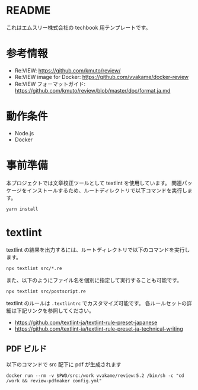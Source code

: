 # README

これはエムスリー株式会社の techbook 用テンプレートです。

# 参考情報

- Re:VIEW: https://github.com/kmuto/review/
- Re:VIEW image for Docker: https://github.com/vvakame/docker-review
- Re:VIEW フォーマットガイド: https://github.com/kmuto/review/blob/master/doc/format.ja.md

# 動作条件

- Node.js
- Docker

# 事前準備

本プロジェクトでは文章校正ツールとして textlint を使用しています。
関連パッケージをインストールするため、ルートディレクトリで以下コマンドを実行します。

```
yarn install
```

# textlint

textlint の結果を出力するには、ルートディレクトリで以下のコマンドを実行します。

```
npx textlint src/*.re
```

また、以下のようにファイル名を個別に指定して実行することも可能です。

```
npx textlint src/postscript.re
```

textlint のルールは `.textlintrc` でカスタマイズ可能です。
各ルールセットの詳細は下記リンクを参照してください。

- https://github.com/textlint-ja/textlint-rule-preset-japanese
- https://github.com/textlint-ja/textlint-rule-preset-ja-technical-writing

##

## PDF ビルド

以下のコマンドで src 配下に pdf が生成されます

```
docker run --rm -v $PWD/src:/work vvakame/review:5.2 /bin/sh -c "cd /work && review-pdfmaker config.yml"
```
